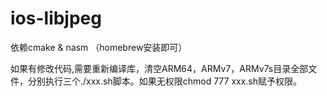 # ios-libjpeg

依赖cmake & nasm （homebrew安装即可）

如果有修改代码,需要重新编译库，清空ARM64，ARMv7，ARMv7s目录全部文件，分别执行三个./xxx.sh脚本。如果无权限chmod 777 xxx.sh赋予权限。
